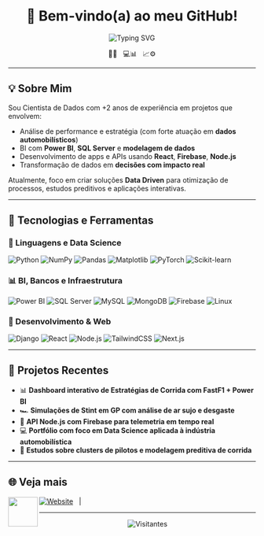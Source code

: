 <h1 align="center">👋 Bem-vindo(a) ao meu GitHub!</h1>

<!-- Nome com animação suave, apenas uma vez -->
<p align="center">
  <img src="https://readme-typing-svg.herokuapp.com?font=Fira+Code&size=24&pause=3000&color=FF8000&center=true&vCenter=true&width=500&lines=João+Pedro+Cavalchi+de+Carvalho" alt="Typing SVG" />
</p>


<p align="center">
  🚗💨 &nbsp; 💻📊 &nbsp; 📈⚙️
</p>

---

## 💡 Sobre Mim

Sou Cientista de Dados com +2 anos de experiência em projetos que envolvem:

- Análise de performance e estratégia (com forte atuação em **dados automobilísticos**)
- BI com **Power BI**, **SQL Server** e **modelagem de dados**
- Desenvolvimento de apps e APIs usando **React**, **Firebase**, **Node.js**
- Transformação de dados em **decisões com impacto real**

Atualmente, foco em criar soluções **Data Driven** para otimização de processos, estudos preditivos e aplicações interativas.

---

## 🧠 Tecnologias e Ferramentas

### 🐍 Linguagens e Data Science
![Python](https://img.shields.io/badge/Python-FFD43B?style=for-the-badge&logo=python&logoColor=blue)
![NumPy](https://img.shields.io/badge/numpy-%23013243.svg?style=for-the-badge&logo=numpy&logoColor=white)
![Pandas](https://img.shields.io/badge/Pandas-150458?style=for-the-badge&logo=pandas&logoColor=white)
![Matplotlib](https://img.shields.io/badge/Matplotlib-ffffff?style=for-the-badge&logo=plotly&logoColor=blue)
![PyTorch](https://img.shields.io/badge/PyTorch-%23EE4C2C.svg?style=for-the-badge&logo=PyTorch&logoColor=white)
![Scikit-learn](https://img.shields.io/badge/scikit--learn-F7931E?style=for-the-badge&logo=scikit-learn&logoColor=white)

### 📊 BI, Bancos e Infraestrutura
![Power BI](https://img.shields.io/badge/Power%20BI-F2C811?style=for-the-badge&logo=powerbi&logoColor=black)
![SQL Server](https://img.shields.io/badge/SQL_Server-CC2927?style=for-the-badge&logo=microsoftsqlserver&logoColor=white)
![MySQL](https://img.shields.io/badge/mysql-%2300f.svg?style=for-the-badge&logo=mysql&logoColor=white)
![MongoDB](https://img.shields.io/badge/MongoDB-%234ea94b.svg?style=for-the-badge&logo=mongodb&logoColor=white)
![Firebase](https://img.shields.io/badge/Firebase-ffca28?style=for-the-badge&logo=firebase&logoColor=black)
![Linux](https://img.shields.io/badge/Linux-FCC624?style=for-the-badge&logo=linux&logoColor=black)

### 🧩 Desenvolvimento & Web
![Django](https://img.shields.io/badge/Django-092E20?style=for-the-badge&logo=django&logoColor=green)
![React](https://img.shields.io/badge/React-20232a?style=for-the-badge&logo=react&logoColor=61dafb)
![Node.js](https://img.shields.io/badge/Node.js-339933?style=for-the-badge&logo=nodedotjs&logoColor=white)
![TailwindCSS](https://img.shields.io/badge/TailwindCSS-06B6D4?style=for-the-badge&logo=tailwindcss&logoColor=white)
![Next.js](https://img.shields.io/badge/Next.js-000?style=for-the-badge&logo=next.js&logoColor=white)

---

## 🚀 Projetos Recentes

- 📊 **Dashboard interativo de Estratégias de Corrida com FastF1 + Power BI**
- 🏎️ **Simulações de Stint em GP com análise de ar sujo e desgaste**
- 🔄 **API Node.js com Firebase para telemetria em tempo real**
- 💻 **Portfólio com foco em Data Science aplicada à indústria automobilística**
- 🧠 **Estudos sobre clusters de pilotos e modelagem preditiva de corrida**

---



## 🌐 Veja mais

[![Website](https://img.shields.io/website?url=https%3A%2F%2Fcavalchi.netlify.app)](https://cavalchi.netlify.app) &nbsp;&nbsp;|&nbsp;&nbsp; [<img align="left" width="60px" src="https://cdn.jsdelivr.net/gh/devicons/devicon/icons/linkedin/linkedin-original.svg"/>](https://www.linkedin.com/in/cavalchi/)



--------

<p align="center">
  <img src="https://visitor-badge.laobi.icu/badge?page_id=joaopedro-cavalchi" alt="Visitantes" />
</p>

